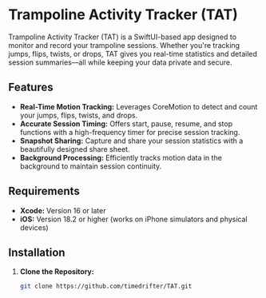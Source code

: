 # Trampoline Activity Tracker (TAT)

Trampoline Activity Tracker (TAT) is a SwiftUI-based app designed to monitor and record your trampoline sessions. Whether you're tracking jumps, flips, twists, or drops, TAT gives you real-time statistics and detailed session summaries—all while keeping your data private and secure.

## Features

- **Real-Time Motion Tracking:** Leverages CoreMotion to detect and count your jumps, flips, twists, and drops.
- **Accurate Session Timing:** Offers start, pause, resume, and stop functions with a high-frequency timer for precise session tracking.
- **Snapshot Sharing:** Capture and share your session statistics with a beautifully designed share sheet.
- **Background Processing:** Efficiently tracks motion data in the background to maintain session continuity.

## Requirements

- **Xcode:** Version 16 or later
- **iOS:** Version 18.2 or higher (works on iPhone simulators and physical devices)

## Installation

1. **Clone the Repository:**

   ```bash
   git clone https://github.com/timedrifter/TAT.git
